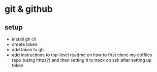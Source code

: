 # git & github

## setup

- install gh cli
- create token
- add token to gh
- add instructions to top-level readme on how to first clone my dotfiles repo (using https?) and
  then setting it to track on ssh after setting up token
